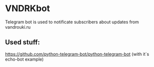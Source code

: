 # VNDRKbot
Telegram bot is used to notificate subscribers about updates from vandrouki.ru

## Used stuff:
https://github.com/python-telegram-bot/python-telegram-bot (with it`s echo-bot example)
